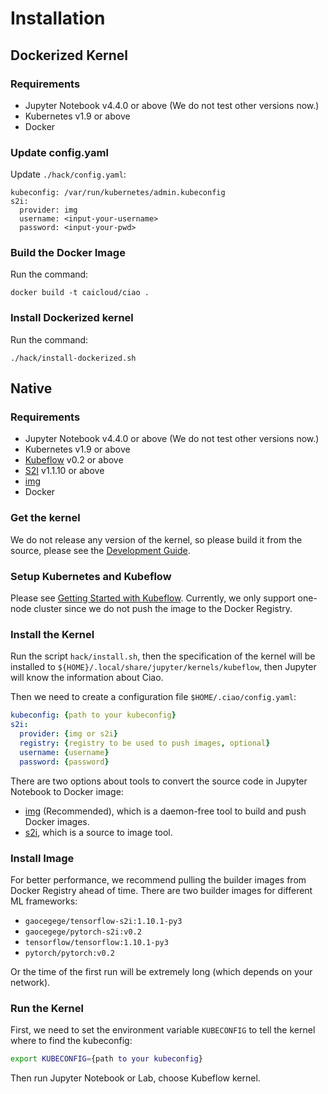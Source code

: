 # Installation

## Dockerized Kernel

### Requirements

- Jupyter Notebook v4.4.0 or above (We do not test other versions now.)
- Kubernetes v1.9 or above
- Docker

### Update config.yaml

Update `./hack/config.yaml`:

```
kubeconfig: /var/run/kubernetes/admin.kubeconfig
s2i:
  provider: img
  username: <input-your-username>
  password: <input-your-pwd>
```

### Build the Docker Image

Run the command:

```
docker build -t caicloud/ciao .
```

### Install Dockerized kernel

Run the command:

```
./hack/install-dockerized.sh
```

## Native

### Requirements

- Jupyter Notebook v4.4.0 or above (We do not test other versions now.)
- Kubernetes v1.9 or above
- [Kubeflow](https://www.kubeflow.org/) v0.2 or above
- [S2I](https://github.com/openshift/source-to-image) v1.1.10 or above
- [img](https://github.com/genuinetools/img)
- Docker

### Get the kernel

We do not release any version of the kernel, so please build it from the source, please see the [Development Guide](./development.md).

### Setup Kubernetes and Kubeflow

Please see [Getting Started with Kubeflow](https://www.kubeflow.org/docs/started/getting-started/). Currently, we only support one-node cluster since we do not push the image to the Docker Registry.

### Install the Kernel

Run the script `hack/install.sh`, then the specification of the kernel will be installed to `${HOME}/.local/share/jupyter/kernels/kubeflow`, then Jupyter will know the information about Ciao.

Then we need to create a configuration file `$HOME/.ciao/config.yaml`:

```yaml
kubeconfig: {path to your kubeconfig}
s2i:
  provider: {img or s2i}
  registry: {registry to be used to push images, optional}
  username: {username}
  password: {password}
```

There are two options about tools to convert the source code in Jupyter Notebook to Docker image:

- [img](https://github.com/genuinetools/img) (Recommended), which is a daemon-free tool to build and push Docker images.
- [s2i](https://github.com/openshift/source-to-image), which is a source to image tool.

### Install Image

For better performance, we recommend pulling the builder images from Docker Registry ahead of time. There are two builder images for different ML frameworks:

- `gaocegege/tensorflow-s2i:1.10.1-py3`
- `gaocegege/pytorch-s2i:v0.2`
- `tensorflow/tensorflow:1.10.1-py3`
- `pytorch/pytorch:v0.2`

Or the time of the first run will be extremely long (which depends on your network).

### Run the Kernel

First, we need to set the environment variable `KUBECONFIG` to tell the kernel where to find the kubeconfig:

```bash
export KUBECONFIG={path to your kubeconfig}
```

Then run Jupyter Notebook or Lab, choose Kubeflow kernel.
